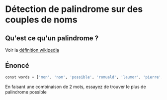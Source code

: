 # Détection de palindrome sur des couples de noms

## Qu'est ce qu'un palindrome ?

Voir la [définition wikipedia](https://fr.wikipedia.org/wiki/Palindrome)

## Énoncé


```python
const words = ['mon', 'nom', 'possible', 'romuald', 'laumor', 'pierre', 'erreip']
```

En faisant une combinaison de 2 mots, essayez de trouver le plus de palindrome possible
